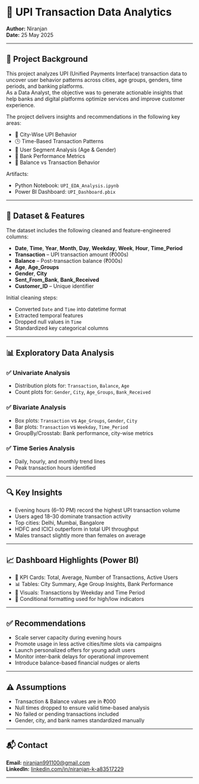 # 💸 UPI Transaction Data Analytics

**Author:** Niranjan  
**Date:** 25 May 2025

---

## 📌 Project Background

This project analyzes UPI (Unified Payments Interface) transaction data to uncover user behavior patterns across cities, age groups, genders, time periods, and banking platforms.  
As a Data Analyst, the objective was to generate actionable insights that help banks and digital platforms optimize services and improve customer experience.

The project delivers insights and recommendations in the following key areas:

- 📍 City-Wise UPI Behavior  
- 🕒 Time-Based Transaction Patterns  
- 👥 User Segment Analysis (Age & Gender)  
- 🏦 Bank Performance Metrics  
- 💼 Balance vs Transaction Behavior  

Artifacts:
- Python Notebook: `UPI_EDA_Analysis.ipynb`  
- Power BI Dashboard: `UPI_Dashboard.pbix`  

---

## 🧾 Dataset & Features

The dataset includes the following cleaned and feature-engineered columns:

- **Date**, **Time**, **Year**, **Month**, **Day**, **Weekday**, **Week**, **Hour**, **Time_Period**
- **Transaction** – UPI transaction amount (₹000s)
- **Balance** – Post-transaction balance (₹000s)
- **Age**, **Age_Groups**
- **Gender**, **City**
- **Sent_From_Bank**, **Bank_Received**
- **Customer_ID** – Unique identifier

Initial cleaning steps:

- Converted `Date` and `Time` into datetime format  
- Extracted temporal features  
- Dropped null values in `Time`  
- Standardized key categorical columns  

---

## 📊 Exploratory Data Analysis

### ✅ Univariate Analysis
- Distribution plots for: `Transaction`, `Balance`, `Age`
- Count plots for: `Gender`, `City`, `Age_Groups`, `Bank_Received`

### ✅ Bivariate Analysis
- Box plots: `Transaction` vs `Age_Groups`, `Gender`, `City`
- Bar plots: `Transaction` vs `Weekday`, `Time_Period`
- GroupBy/Crosstab: Bank performance, city-wise metrics

### ✅ Time Series Analysis
- Daily, hourly, and monthly trend lines
- Peak transaction hours identified

---

## 🔍 Key Insights

- Evening hours (6–10 PM) record the highest UPI transaction volume  
- Users aged 18–30 dominate transaction activity  
- Top cities: Delhi, Mumbai, Bangalore  
- HDFC and ICICI outperform in total UPI throughput  
- Males transact slightly more than females on average  

---

## 📈 Dashboard Highlights (Power BI)

- 🔢 KPI Cards: Total, Average, Number of Transactions, Active Users  
- 📊 Tables: City Summary, Age Group Insights, Bank Performance  
- 📅 Visuals: Transactions by Weekday and Time Period  
- 🎯 Conditional formatting used for high/low indicators  

---

## ✅ Recommendations

- Scale server capacity during evening hours  
- Promote usage in less active cities/time slots via campaigns  
- Launch personalized offers for young adult users  
- Monitor inter-bank delays for operational improvement  
- Introduce balance-based financial nudges or alerts  

---

## ⚠️ Assumptions

- Transaction & Balance values are in ₹000  
- Null times dropped to ensure valid time-based analysis  
- No failed or pending transactions included  
- Gender, city, and bank names standardized manually  

---

## 📬 Contact

**Email:** [niranjan991100@gmail.com](mailto:niranjan991100@gmail.com)  
**LinkedIn:** [linkedin.com/in/niranjan-k-a83517229](https://www.linkedin.com/in/niranjan-k-a83517229/)

---


